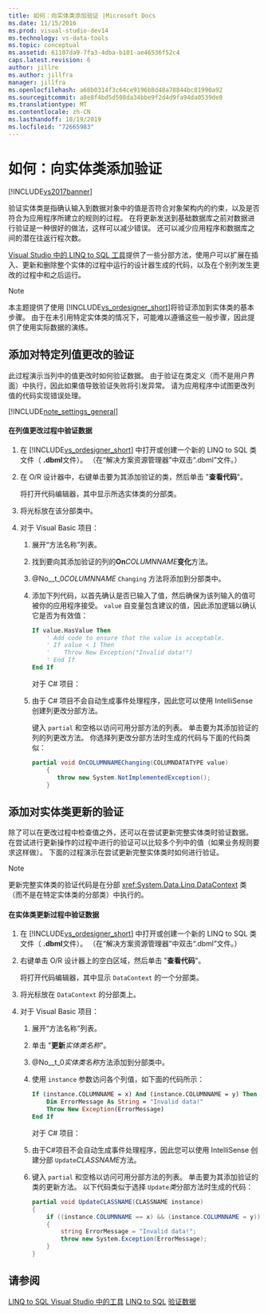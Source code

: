 ```yaml
---
title: 如何：向实体类添加验证 |Microsoft Docs
ms.date: 11/15/2016
ms.prod: visual-studio-dev14
ms.technology: vs-data-tools
ms.topic: conceptual
ms.assetid: 61107da9-7fa3-4dba-b101-ae46536f52c4
caps.latest.revision: 6
author: jillre
ms.author: jillfra
manager: jillfra
ms.openlocfilehash: a68b0314f3c64ce9196b8d48a78844bc81990a92
ms.sourcegitcommit: a8e8f4bd5d508da34bbe9f2d4d9fa94da0539de0
ms.translationtype: MT
ms.contentlocale: zh-CN
ms.lasthandoff: 10/19/2019
ms.locfileid: "72665983"
---
```

# <a name="how-to-add-validation-to-entity-classes"></a>如何：向实体类添加验证
[!INCLUDE[vs2017banner](../includes/vs2017banner.md)]

验证实体类是指确认输入到数据对象中的值是否符合对象架构内的约束，以及是否符合为应用程序所建立的规则的过程。 在将更新发送到基础数据库之前对数据进行验证是一种很好的做法，这样可以减少错误。 还可以减少应用程序和数据库之间的潜在往返行程次数。

 [Visual Studio 中的 LINQ to SQL 工具](../data-tools/linq-to-sql-tools-in-visual-studio2.md)提供了一些分部方法，使用户可以扩展在插入、更新和删除整个实体的过程中运行的设计器生成的代码，以及在个别列发生更改的过程中和之后运行。

> [!NOTE]
> 本主题提供了使用 [!INCLUDE[vs_ordesigner_short](../includes/vs-ordesigner-short-md.md)]将验证添加到实体类的基本步骤。 由于在未引用特定实体类的情况下，可能难以遵循这些一般步骤，因此提供了使用实际数据的演练。

## <a name="adding-validation-for-changes-to-the-value-in-a-specific-column"></a>添加对特定列值更改的验证
 此过程演示当列中的值更改时如何验证数据。 由于验证在类定义（而不是用户界面）中执行，因此如果值导致验证失败将引发异常。 请为应用程序中试图更改列值的代码实现错误处理。

 [!INCLUDE[note_settings_general](../includes/note-settings-general-md.md)]

#### <a name="to-validate-data-during-a-columns-value-change"></a>在列值更改过程中验证数据

1. 在 [!INCLUDE[vs_ordesigner_short](../includes/vs-ordesigner-short-md.md)] 中打开或创建一个新的 LINQ to SQL 类文件（ **.dbml**文件）。 （在“解决方案资源管理器”中双击“.dbml”文件。）

2. 在 O/R 设计器中，右键单击要为其添加验证的类，然后单击 "**查看代码**"。

    将打开代码编辑器，其中显示所选实体类的分部类。

3. 将光标放在该分部类中。

4. 对于 Visual Basic 项目：

   1. 展开“方法名称”列表。

   2. 找到要向其添加验证的列的**On**_COLUMNNAME_**变化**方法。

   3. @No__t_0*COLUMNNAME* `Changing` 方法将添加到分部类中。

   4. 添加下列代码，以首先确认是否已输入了值，然后确保为该列输入的值可被你的应用程序接受。 `value` 自变量包含建议的值，因此添加逻辑以确认它是否为有效值：

      ```vb
      If value.HasValue Then
          ' Add code to ensure that the value is acceptable.
          ' If value < 1 Then
          '    Throw New Exception("Invalid data!")
          ' End If
      End If
      ```

      对于 C# 项目：

   5. 由于 C# 项目不会自动生成事件处理程序，因此您可以使用 IntelliSense 创建列更改分部方法。

       键入 `partial` 和空格以访问可用分部方法的列表。 单击要为其添加验证的列的列更改方法。 你选择列更改分部方法时生成的代码与下面的代码类似：

      ```csharp
      partial void OnCOLUMNNAMEChanging(COLUMNDATATYPE value)
          {
             throw new System.NotImplementedException();
          }

      ```

## <a name="adding-validation-for-updates-to-an-entity-class"></a>添加对实体类更新的验证
 除了可以在更改过程中检查值之外，还可以在尝试更新完整实体类时验证数据。 在尝试进行更新操作的过程中进行的验证可以比较多个列中的值（如果业务规则要求这样做）。 下面的过程演示在尝试更新完整实体类时如何进行验证。

> [!NOTE]
> 更新完整实体类的验证代码是在分部 <xref:System.Data.Linq.DataContext> 类（而不是在特定实体类的分部类）中执行的。

#### <a name="to-validate-data-during-an-update-to-an-entity-class"></a>在实体类更新过程中验证数据

1. 在 [!INCLUDE[vs_ordesigner_short](../includes/vs-ordesigner-short-md.md)] 中打开或创建一个新的 LINQ to SQL 类文件（ **.dbml**文件）。 （在“解决方案资源管理器”中双击“.dbml”文件。）

2. 右键单击 O/R 设计器上的空白区域，然后单击 "**查看代码**"。

    将打开代码编辑器，其中显示 `DataContext` 的一个分部类。

3. 将光标放在 `DataContext` 的分部类上。

4. 对于 Visual Basic 项目：

   1. 展开“方法名称”列表。

   2. 单击 "**更新**_实体类名称_"。

   3. @No__t_0*实体类名称*方法添加到分部类中。

   4. 使用 `instance` 参数访问各个列值，如下面的代码所示：

      ```vb
      If (instance.COLUMNNAME = x) And (instance.COLUMNNAME = y) Then
          Dim ErrorMessage As String = "Invalid data!"
          Throw New Exception(ErrorMessage)
      End If
      ```

      对于 C# 项目：

   5. 由于C#项目不会自动生成事件处理程序，因此您可以使用 IntelliSense 创建分部 `Update`*CLASSNAME*方法。

   6. 键入 `partial` 和空格以访问可用分部方法的列表。 单击要为其添加验证的类的更新方法。 以下代码类似于选择 `Update`*类*分部方法时生成的代码：

      ```csharp
      partial void UpdateCLASSNAME(CLASSNAME instance)
      {
          if ((instance.COLUMNNAME == x) && (instance.COLUMNNAME = y))
          {
              string ErrorMessage = "Invalid data!";
              throw new System.Exception(ErrorMessage);
          }
      }
      ```

## <a name="see-also"></a>请参阅
 [LINQ to SQL Visual Studio 中的工具](../data-tools/linq-to-sql-tools-in-visual-studio2.md) [LINQ to SQL](https://msdn.microsoft.com/library/73d13345-eece-471a-af40-4cc7a2f11655) [验证数据](https://msdn.microsoft.com/library/b3a9ee4e-5d4d-4411-9c56-c811f2b4ee7e)
